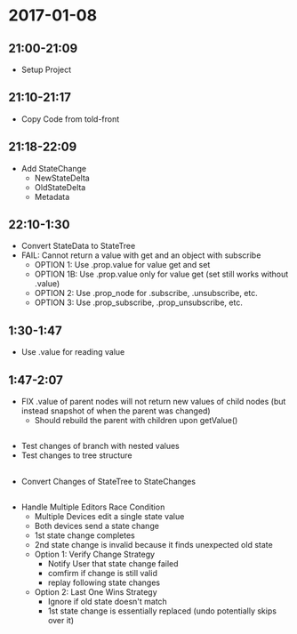 # 2017-01-08

## 21:00-21:09

- Setup Project

## 21:10-21:17

- Copy Code from told-front

## 21:18-22:09

- Add StateChange
	- NewStateDelta
	- OldStateDelta
	- Metadata

## 22:10-1:30

- Convert StateData to StateTree
- FAIL: Cannot return a value with get and an object with subscribe
	- OPTION 1: Use .prop.value for value get and set
	- OPTION 1B: Use .prop.value only for value get (set still works without .value)
	- OPTION 2: Use .prop_node for .subscribe, .unsubscribe, etc.
	- OPTION 3: Use .prop_subscribe, .prop_unsubscribe, etc.

## 1:30-1:47

- Use .value for reading value

## 1:47-2:07

- FIX .value of parent nodes will not return new values of child nodes (but instead snapshot of when the parent was changed)
	- Should rebuild the parent with children upon getValue()


##

- Test changes of branch with nested values
- Test changes to tree structure

##

- Convert Changes of StateTree to StateChanges 


## 

- Handle Multiple Editors Race Condition
	- Multiple Devices edit a single state value
	- Both devices send a state change
	- 1st state change completes
	- 2nd state change is invalid because it finds unexpected old state
	- Option 1: Verify Change Strategy 
		- Notify User that state change failed
		- comfirm if change is still valid
		- replay following state changes
	- Option 2: Last One Wins Strategy
		- Ignore if old state doesn't match
		- 1st state change is essentially replaced (undo potentially skips over it)